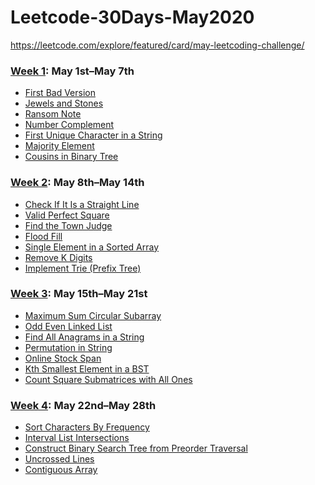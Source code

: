 # Leetcode-30Days-May2020
https://leetcode.com/explore/featured/card/may-leetcoding-challenge/

### [Week 1](https://github.com/abhinavroy23/Leetcode-30Days-May2020/tree/master/Week%201): May 1st–May 7th
- [First Bad Version][11]
- [Jewels and Stones][12]
- [Ransom Note][13]
- [Number Complement][14]
- [First Unique Character in a String][15]
- [Majority Element][16]
- [Cousins in Binary Tree][17]

### [Week 2](https://github.com/abhinavroy23/Leetcode-30Days-May2020/tree/master/Week%202): May 8th–May 14th
- [Check If It Is a Straight Line][21]
- [Valid Perfect Square][22]
- [Find the Town Judge][23]
- [Flood Fill][24]
- [Single Element in a Sorted Array][25]
- [Remove K Digits][26]
- [Implement Trie (Prefix Tree)][27]

### [Week 3](https://github.com/abhinavroy23/Leetcode-30Days-May2020/tree/master/Week%203): May 15th–May 21st
- [Maximum Sum Circular Subarray][31]
- [Odd Even Linked List][32]
- [Find All Anagrams in a String][33]
- [Permutation in String][34]
- [Online Stock Span][35]
- [Kth Smallest Element in a BST][36]
- [Count Square Submatrices with All Ones][37]

### [Week 4](https://github.com/abhinavroy23/Leetcode-30Days-May2020/tree/master/Week%204): May 22nd–May 28th
- [Sort Characters By Frequency][41]
- [Interval List Intersections][42]
- [Construct Binary Search Tree from Preorder Traversal][43]
- [Uncrossed Lines][44]
- [Contiguous Array][45]

[11]: <https://github.com/abhinavroy23/Leetcode-30Days-May2020/tree/master/Week%201/First%20Bad%20Version.playground>
[12]: <https://github.com/abhinavroy23/Leetcode-30Days-May2020/tree/master/Week%201/Jewels%20and%20Stones.playground>
[13]: <https://github.com/abhinavroy23/Leetcode-30Days-May2020/tree/master/Week%201/Ransom%20Note.playground>
[14]: <https://github.com/abhinavroy23/Leetcode-30Days-May2020/tree/master/Week%201/Number%20Complement.playground>
[15]: <https://github.com/abhinavroy23/Leetcode-30Days-May2020/tree/master/Week%201/First%20Unique%20Character%20in%20a%20String.playground>
[16]: <https://github.com/abhinavroy23/Leetcode-30Days-May2020/tree/master/Week%201/Majority%20Element.playground>
[17]: <https://github.com/abhinavroy23/Leetcode-30Days-May2020/tree/master/Week%201/Cousins%20in%20Binary%20Tree.playground>
[21]: <https://github.com/abhinavroy23/Leetcode-30Days-May2020/tree/master/Week%202/Check%20If%20It%20Is%20a%20Straight%20Line.playground>
[22]: <https://github.com/abhinavroy23/Leetcode-30Days-May2020/tree/master/Week%202/Valid%20Perfect%20Square.playground>
[23]: <https://github.com/abhinavroy23/Leetcode-30Days-May2020/tree/master/Week%202/Find%20the%20Town%20Judge.playground>
[24]: <https://github.com/abhinavroy23/Leetcode-30Days-May2020/tree/master/Week%202/Flood%20Fill.playground>
[25]: <https://github.com/abhinavroy23/Leetcode-30Days-May2020/tree/master/Week%202/Single%20Element%20in%20a%20Sorted%20Array.playground>
[26]: <https://github.com/abhinavroy23/Leetcode-30Days-May2020/tree/master/Week%202/Remove%20K%20Digits.playground>
[27]: <https://github.com/abhinavroy23/Leetcode-30Days-May2020/tree/master/Week%202/Implement%20Trie%20(Prefix%20Tree).playground>
[31]: <https://github.com/abhinavroy23/Leetcode-30Days-May2020/blob/master/Week%203/Maximum%20Sum%20Circular%20Subarray.playground/Contents.swift>
[32]: <https://github.com/abhinavroy23/Leetcode-30Days-May2020/tree/master/Week%203/Odd%20Even%20Linked%20List.playground>
[33]: <https://github.com/abhinavroy23/Leetcode-30Days-May2020/tree/master/Week%203/Find%20All%20Anagrams%20in%20a%20String.playground>
[34]: <https://github.com/abhinavroy23/Leetcode-30Days-May2020/tree/master/Week%203/Permutation%20in%20String.playground>
[35]: <https://github.com/abhinavroy23/Leetcode-30Days-May2020/tree/master/Week%203/Online%20Stock%20Span.playground>
[36]: <https://github.com/abhinavroy23/Leetcode-30Days-May2020/tree/master/Week%203/Kth%20Smallest%20Element%20in%20a%20BST.playground>
[37]: <https://github.com/abhinavroy23/Leetcode-30Days-May2020/tree/master/Week%203/Count%20Square%20Submatrices%20with%20All%20Ones.playground>
[41]: <https://github.com/abhinavroy23/Leetcode-30Days-May2020/tree/master/Week%204/Sort%20Characters%20By%20Frequency.playground>
[42]: <https://github.com/abhinavroy23/Leetcode-30Days-May2020/tree/master/Week%204/Interval%20List%20Intersections.playground>
[43]: <https://github.com/abhinavroy23/Leetcode-30Days-May2020/tree/master/Week%204/Construct%20Binary%20Search%20Tree%20from%20Preorder%20Traversal.playground>
[44]: <https://github.com/abhinavroy23/Leetcode-30Days-May2020/tree/master/Week%204/Uncrossed%20Lines.playground>
[45]: <https://github.com/abhinavroy23/Leetcode-30Days-May2020/tree/master/Week%204/Contiguous%20Array.playground>
